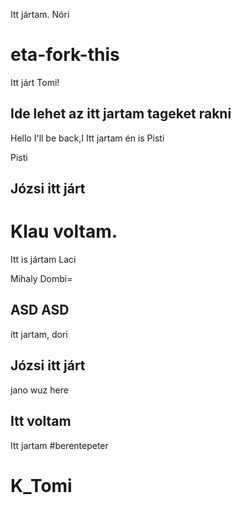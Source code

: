 
Itt jártam. Nóri
# eta-fork-this

Itt járt Tomi!
## Ide lehet az itt jartam tageket rakni
Hello
I'll be back,I
Itt jartam én is
Pisti

Pisti
## Józsi itt járt


# Klau voltam.


Itt is jártam Laci 



Mihaly Dombi=

## ASD ASD
itt jartam, dori

## Józsi itt járt
jano wuz here
## Itt voltam
Itt jartam #berentepeter

# K_Tomi

